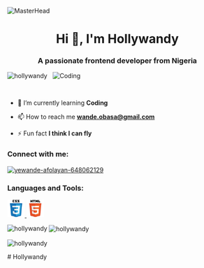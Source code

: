![MasterHead](https://1.bp.blogspot.com/-7A4WynwLsMw/XbBpCXG8fHI/AAAAAAAAMt4/uOa1bpLskYgrwGbllhSu2SDj_Mig8SXJQCLcBGAsYHQ/s1600/2000_600px.gif)
<h1 align="center">Hi 👋, I'm Hollywandy</h1>
<h3 align="center">A passionate frontend developer from Nigeria</h3>
<img align="right" alt="Coding" width="400" src="https://steamuserimages-a.akamaihd.net/ugc/1631947648964785474/81CBA15178466DD47195A239232202E78987B714/?imw=5000&imh=5000&ima=fit&impolicy=Letterbox&imcolor=%23000000&letterbox=false">

<p align="left"> <img src="https://komarev.com/ghpvc/?username=hollywandy&label=Profile%20views&color=0e75b6&style=flat" alt="hollywandy" /> </p>

<p align="left"> <a href="https://twitter.com/" target="blank"><img src="https://img.shields.io/twitter/follow/?logo=twitter&style=for-the-badge" alt="" /></a> </p>

- 🌱 I’m currently learning **Coding**

- 📫 How to reach me **wande.obasa@gmail.com**

- ⚡ Fun fact **I think I can fly**

<h3 align="left">Connect with me:</h3>
<p align="left">
<a href="https://linkedin.com/in/yewande-afolayan-648062129" target="blank"><img align="center" src="https://raw.githubusercontent.com/rahuldkjain/github-profile-readme-generator/master/src/images/icons/Social/linked-in-alt.svg" alt="yewande-afolayan-648062129" height="30" width="40" /></a>
</p>

<h3 align="left">Languages and Tools:</h3>
<p align="left"> <a href="https://www.w3schools.com/css/" target="_blank" rel="noreferrer"> <img src="https://raw.githubusercontent.com/devicons/devicon/master/icons/css3/css3-original-wordmark.svg" alt="css3" width="40" height="40"/> </a> <a href="https://www.w3.org/html/" target="_blank" rel="noreferrer"> <img src="https://raw.githubusercontent.com/devicons/devicon/master/icons/html5/html5-original-wordmark.svg" alt="html5" width="40" height="40"/> </a> </p>

<p><img align="left" src="https://github-readme-stats.vercel.app/api/top-langs?username=hollywandy&show_icons=true&locale=en&layout=compact" alt="hollywandy" /></p>

<p>&nbsp;<img align="center" src="https://github-readme-stats.vercel.app/api?username=hollywandy&show_icons=true&locale=en" alt="hollywandy" /></p>

<p><img align="center" src="https://github-readme-streak-stats.herokuapp.com/?user=hollywandy&" alt="hollywandy" /></p>
# Hollywandy
